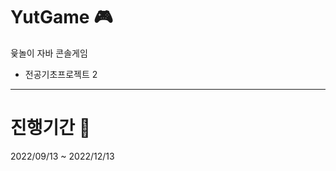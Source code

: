 # YutGame 🎮
윷놀이 자바 콘솔게임

- 전공기초프로젝트 2

---------------------------------------------

# 진행기간 👣
2022/09/13 ~ 2022/12/13
